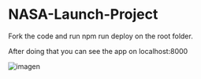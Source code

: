 # NASA-Launch-Project

Fork the code and run npm run deploy on the root folder.

After doing that you can see the app on localhost:8000

![imagen](https://user-images.githubusercontent.com/110420840/210641470-78b7e676-6820-4d87-9c89-195dbccb4de9.png)
